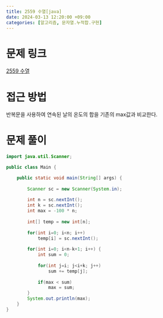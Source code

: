 ```yaml
---
title: 2559 수열[java]
date: 2024-03-13 12:20:00 +09:00
categories: [알고리즘, 문자열.누적합.구현]
---
```

# 문제 링크
[2559 수열](https://www.acmicpc.net/problem/2559)

# 접근 방법
반복문을 사용하여 연속된 날의 온도의 합을 기존의 max값과 비교한다.
# 문제 풀이
```java
import java.util.Scanner;

public class Main {

	public static void main(String[] args) {
		
		Scanner sc = new Scanner(System.in);
		
		int n = sc.nextInt();
		int k = sc.nextInt();
		int max = -100 * n;
		
		int[] temp = new int[n];
		
		for(int i=0; i<n; i++)
			temp[i] = sc.nextInt();
		
		for(int i=0; i<n-k+1; i++) {
			int sum = 0;
			
			for(int j=i; j<i+k; j++)
				sum += temp[j];
			
			if(max < sum)
				max = sum;
		}
		System.out.println(max);
	}
}
```